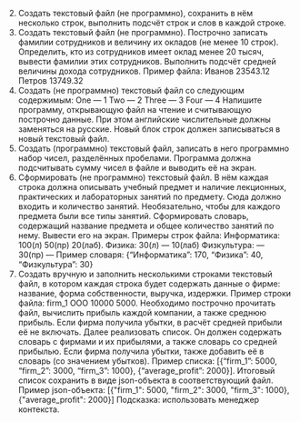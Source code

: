 2.	Создать текстовый файл (не программно), сохранить в нём несколько строк, выполнить подсчёт строк и слов в каждой строке.
3.	Создать текстовый файл (не программно). Построчно записать фамилии сотрудников и величину их окладов (не менее 10 строк). Определить, кто из сотрудников имеет оклад менее 20 тысяч, вывести фамилии этих сотрудников. Выполнить подсчёт средней величины дохода сотрудников.
Пример файла:
Иванов 23543.12
Петров 13749.32
4.	Создать (не программно) текстовый файл со следующим содержимым: 
One — 1
Two — 2
Three — 3
Four — 4
Напишите программу, открывающую файл на чтение и считывающую построчно данные. При этом английские числительные должны заменяться на русские. Новый блок строк должен записываться в новый текстовый файл.
5.	Создать (программно) текстовый файл, записать в него программно набор чисел, разделённых пробелами. Программа должна подсчитывать сумму чисел в файле и выводить её на экран.
6.	Сформировать (не программно) текстовый файл. В нём каждая строка должна описывать учебный предмет и наличие лекционных, практических и лабораторных занятий по предмету. Сюда должно входить и количество занятий. Необязательно, чтобы для каждого предмета были все типы занятий.
Сформировать словарь, содержащий название предмета и общее количество занятий по нему. Вывести его на экран.
Примеры строк файла: Информатика:   100(л)   50(пр)   20(лаб).
                                        Физика:   30(л)   —   10(лаб)
                                        Физкультура:   —   30(пр)   —
Пример словаря: {“Информатика”: 170, “Физика”: 40, “Физкультура”: 30}
7.	Создать вручную и заполнить несколькими строками текстовый файл, в котором каждая строка будет содержать данные о фирме: название, форма собственности, выручка, издержки. 
Пример строки файла: firm_1   ООО   10000   5000.
Необходимо построчно прочитать файл, вычислить прибыль каждой компании, а также среднюю прибыль. Если фирма получила убытки, в расчёт средней прибыли её не включать.
Далее реализовать список. Он должен содержать словарь с фирмами и их прибылями, а также словарь со средней прибылью. Если фирма получила убытки, также добавить её в словарь (со значением убытков). 
Пример списка: [{“firm_1”: 5000, “firm_2”: 3000, “firm_3”: 1000}, {“average_profit”: 2000}].
Итоговый список сохранить в виде json-объекта в соответствующий файл.
Пример json-объекта:
[{"firm_1": 5000, "firm_2": 3000, "firm_3": 1000}, {"average_profit": 2000}]
Подсказка: использовать менеджер контекста.
